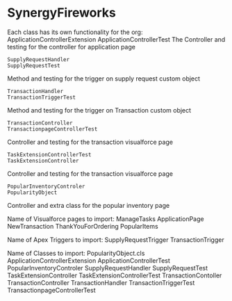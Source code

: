 # SynergyFireworks
Each class has its own functionality for the org:
  	ApplicationControllerExtension
	ApplicationControllerTest
The Controller and testing for the controller for application page
  
	SupplyRequestHandler 
	SupplyRequestTest
Method and testing for the trigger on supply request custom object
  
	TransactionHandler
	TransactionTriggerTest
Method and testing for the trigger on Transaction custom object
  
	TransactionController
	TransactionpageControllerTest
Controller and testing for the transaction visualforce page
  
	TaskExtensionControllerTest
	TaskExtensionController
Controller and testing for the transaction visualforce page

	PopularInventoryControler
	PopularityObject
Controller and extra class for the popular inventory page


Name of Visualforce pages to import:
	ManageTasks
	ApplicationPage
	NewTransaction
	ThankYouForOrdering
	PopularItems


Name of Apex Triggers to import:
	SupplyRequestTrigger
	TransactionTrigger
	
Name of Classes to import:
	PopularityObject.cls
	ApplicationControllerExtension
	ApplicationControllerTest
	PopularInventoryControler
	SupplyRequestHandler
	SupplyRequestTest
	TaskExtensionController
	TaskExtensionControllerTest
	TransactionContoller
	TransactionController
	TransactionHandler
	TransactionTriggerTest
	TransactionpageControllerTest



